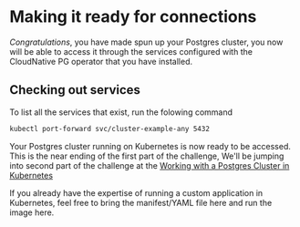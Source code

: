 # Making it ready for connections

_Congratulations_, you have made spun up your Postgres cluster, you now will be able to access it through the services configured with the CloudNative PG operator that you have installed.

## Checking out services

To list all the services that exist, run the folowing command

```bash
kubectl port-forward svc/cluster-example-any 5432
```

Your Postgres cluster running on Kubernetes is now ready to be accessed. This is the near ending of the first part of the challenge, We'll be jumping into second part of the challenge at the [Working with a Postgres Cluster in Kubernetes](https://killercoda.com/abhijith-ganesh/scenario/working-with-a-postgres-cluster-in-k8s)

If you already have the expertise of running a custom application in Kubernetes, feel free to bring the manifest/YAML file here and run the image here.

